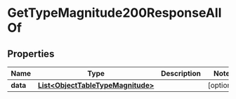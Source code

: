 

# GetTypeMagnitude200ResponseAllOf


## Properties

| Name | Type | Description | Notes |
|------------ | ------------- | ------------- | -------------|
|**data** | [**List&lt;ObjectTableTypeMagnitude&gt;**](ObjectTableTypeMagnitude.md) |  |  [optional] |



